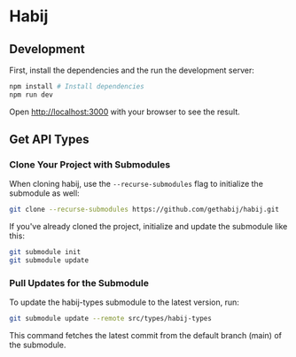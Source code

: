 # Habij

## Development

First, install the dependencies and the run the development server:

```bash
npm install # Install dependencies
npm run dev
```

Open [http://localhost:3000](http://localhost:3000) with your browser to see the result.

## Get API Types

### Clone Your Project with Submodules

When cloning habij, use the `--recurse-submodules` flag to initialize the submodule as well:

```bash
git clone --recurse-submodules https://github.com/gethabij/habij.git
```

If you've already cloned the project, initialize and update the submodule like this:

```bash
git submodule init
git submodule update
```

### Pull Updates for the Submodule

To update the habij-types submodule to the latest version, run:

```bash
git submodule update --remote src/types/habij-types
```

This command fetches the latest commit from the default branch (main) of the submodule.
